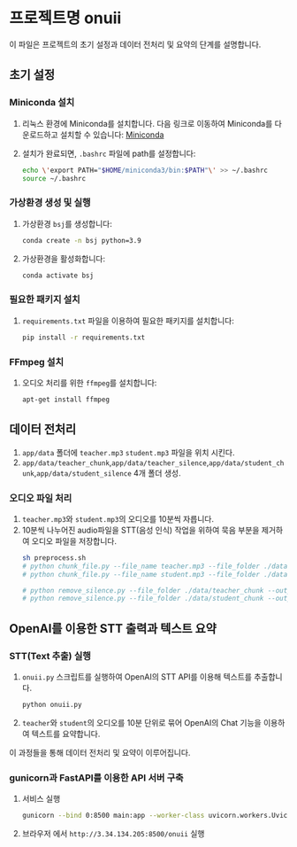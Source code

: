 # 프로젝트명 onuii

이 파일은 프로젝트의 초기 설정과 데이터 전처리 및 요약의 단계를 설명합니다.

## 초기 설정

### Miniconda 설치

1. 리눅스 환경에 Miniconda를 설치합니다. 다음 링크로 이동하여 Miniconda를 다운로드하고 설치할 수 있습니다: [Miniconda](https://docs.conda.io/en/latest/miniconda.html)
2. 설치가 완료되면, `.bashrc` 파일에 path를 설정합니다:

   ```sh
   echo \'export PATH="$HOME/miniconda3/bin:$PATH"\' >> ~/.bashrc
   source ~/.bashrc
   ```

### 가상환경 생성 및 실행

1. 가상환경 `bsj`를 생성합니다:

   ```sh
   conda create -n bsj python=3.9
   ```

2. 가상환경을 활성화합니다:

   ```sh
   conda activate bsj
   ```

### 필요한 패키지 설치

1. `requirements.txt` 파일을 이용하여 필요한 패키지를 설치합니다:

   ```sh
   pip install -r requirements.txt
   ```

### FFmpeg 설치

1. 오디오 처리를 위한 `ffmpeg`를 설치합니다:

   ```sh
   apt-get install ffmpeg
   ```

## 데이터 전처리
1. `app/data` 폴더에  `teacher.mp3` `student.mp3` 파일을 위치 시킨다.
2. `app/data/teacher_chunk`,`app/data/teacher_silence`,`app/data/student_chunk`,`app/data/student_silence` 4개 폴더 생성.
   
### 오디오 파일 처리
1. `teacher.mp3`와 `student.mp3`의 오디오를 10분씩 자릅니다.
2. 10분씩 나누어진 audio파일을 STT(음성 인식) 작업을 위하여 묵음 부분을 제거하여 오디오 파일을 저장합니다.
   ```sh
   sh preprocess.sh
   # python chunk_file.py --file_name teacher.mp3 --file_folder ./data
   # python chunk_file.py --file_name student.mp3 --file_folder ./data

   # python remove_silence.py --file_folder ./data/teacher_chunk --output_folder ./data/teacher_silence --export_format mp3
   # python remove_silence.py --file_folder ./data/student_chunk --output_folder ./data/student_silence --export_format wav
   ```

## OpenAI를 이용한 STT 출력과 텍스트 요약

### STT(Text 추출) 실행

1. `onuii.py` 스크립트를 실행하여 OpenAI의 STT API를 이용해 텍스트를 추출합니다.

   ```sh
   python onuii.py 
   ```

2. `teacher`와 `student`의 오디오를 10분 단위로 묶어 OpenAI의 Chat 기능을 이용하여 텍스트를 요약합니다.

이 과정들을 통해 데이터 전처리 및 요약이 이루어집니다.

### gunicorn과 FastAPI를 이용한 API 서버 구축

1. 서비스 실행
   ```sh
   gunicorn --bind 0:8500 main:app --worker-class uvicorn.workers.UvicornWorker --reload 
   ```
2. 브라우저 에서 `http://3.34.134.205:8500/onuii` 실행


